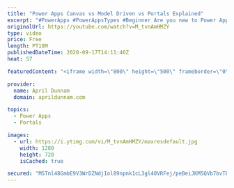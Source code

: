 ```yaml
---
title: "Power Apps Canvas vs Model Driven vs Portals Explained"
excerpt: "#PowerApps #PowerAppsTypes #Beginner Are you new to Power Apps?  Then this video is for you!  After you watch my video on \"How to Get Started with Power Apps\", this video is a good next step in that learning path.   I'll explain what Power Apps is and go over the three different types of Power Apps that"
originalUrl: https://youtube.com/watch?v=M_tvnAmHMZY
type: video
price: Free
length: PT18M
publishedDateTime: 2020-09-17T14:11:46Z
heat: 57

featuredContent: "<iframe width=\"800\" height=\"500\" frameborder=\"0\" src=\"https://www.youtube.com/embed/M_tvnAmHMZY\" allow=\"accelerometer; autoplay; encrypted-media; gyroscope; picture-in-picture\" allowfullscreen></iframe>"

provider:
  name: April Dunnam
  domain: aprildunnam.com

topics:
  - Power Apps
  - Portals

images:
  - url: https://i.ytimg.com/vi/M_tvnAmHMZY/maxresdefault.jpg
    width: 1280
    height: 720
    isCached: true

secured: "M5Tnl48GmbE9V3WrDZNdjIol89npnk1cL3gl40VRFej/peBeiJKM5QVb7bvTBlcV8E7hEM6mOWRm3ZbmU4HsAgzT14PamK9HxzYYarTdNFFwjgvrq/UMlPLygZURe+J66H/VdeSo+9SO+c9NZD5vb3mLGRU4EZYn6XN9S3PWCvMcgS0706PHALSeWZWRWqtIQ8ozeFhRLw4dTc1QpJ7Gd6u0mG++KqDzDgeGP8kYVuBaXtFSXH+X2u4QfxBo4+lBCKiTuCbIJ+35vys+R+dn6PdX/9CXcWqCRNwQlKidh/HKkeKKv1CZIY0Q1Rg4Un6XtexzDIdOSDXrwwbBGw0yX8pmHuZs67OUvJb54bkEn0O7JjWC8vFDcS6ydszieYXXKGWVgyiwjDy7CtTYj+PAjA0SxVrF6Tt5Aeny8ctt/aU=;5k9ucRnl2uN1lmpaqt1WUg=="
---
```


